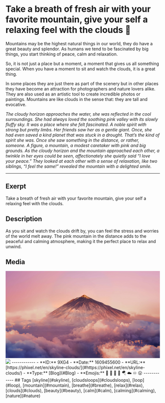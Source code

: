 # Take a breath of fresh air with your favorite mountain, give your self a relaxing feel with the clouds 🗻
Mountains may be the highest natural things in our world, they do have a great beauty and splendor. As humans we tend to be fascinated by big things, you start thinking of peace, calm and relaxation.

So, it is not just a place but a moment, a moment that gives us all something special. When you have a moment to sit and watch the clouds, it is a great thing.

In some places they are just there as part of the scenery but in other places they have become an attraction for photographers and nature lovers alike. They are also used as an artistic tool to create incredible photos or paintings. Mountains are like clouds in the sense that: they are tall and evocative.

_The cloudy horizon approaches the water, she was reflected in the cool surroundings._
_She had always loved the soothing pink valley with its slowly fluffy sky. It was a place where she felt fascinated._
_A noble spirit with strong but pretty limbs. Her friends saw her as a gentle giant. Once, she had even saved a kind planet that was stuck in a drought. That’s the kind of spirit she was._
_Once she saw something in the distance, or rather, someone. A figure, a mountain, a modest caretaker with pink and big grounds._
_As the cloudy horizon and the mountain approached each other, a twinkle in her eyes could be seen, affectionately she quietly said “I love your peace.”_
_They looked at each other with a sense of relaxation, like two siblings, “I feel the same!” revealed the mountain with a delighted smile._

------------
## Exerpt
Take a breath of fresh air with your favorite mountain, give your self a relaxing feel with the clouds.
## Description
As you sit and watch the clouds drift by, you can feel the stress and worries of the world melt away. The pink mountain in the distance adds to the peaceful and calming atmosphere, making it the perfect place to relax and unwind.
## Media
<img src="media/mountain-16-9.jpg">
<img src="media/skyline-of-clouds.mp4">
------------
- **ID:** 9XG4
- **Date:** 1609455600
- **URL:** [https://phixel.net/en/skyline-clouds/](#https://phixel.net/en/skyline-clouds/)
- **Type:** [Blog](#Blog)
- **Emojis:** 🍂 🗻 🌄 🍃 🪂 ☁️ ♾️ 😮
------------
## Tags
[skyline](#skyline), [cloudsloops](#cloudsloops), [loop](#loop), [mountain](#mountain), [breathe](#breathe), [relax](#relax), [clouds](#clouds), [beauty](#beauty), [calm](#calm), [calming](#calming), [nature](#nature)